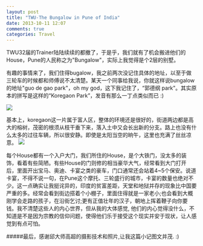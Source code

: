```yaml
---
layout: post
title: "TWU-The Bungalow in Pune of India"
date: 2013-10-11 12:07
comments: true
categories: Travel
---
```


TWU32届的Trainer陆陆续续的都撤了，于是乎，我们就有了机会搬进他们的House，Pune的人民称之为"Bungalow"，实际上我觉得是个2层的别墅。

有趣的事情来了，我们住得bugalow，我之前两次没记住具体的地址，以至于做三轮车的时候都和师傅说不太清楚。某天一个同事给我说，你就这样说bungalow的地址"guo de gao park"，oh my god，这下我记住了，“郭德纲 park"。其实原本的拼写是这样的“Koregaon Park”，发音有那么一丁点类似而已 :)

<img src="{{ root_url }}/images/twu/koregaon.png" />

<!--More-->

基本上，koregaon这一片属于富人区，整体的环境还是很好的，街道两边都是高大的榕树，茂密的根须从枝干垂下来，落入土中又会长出新的分支。路上也没有什么太多的过往车辆，所以很安静。即使是太阳当空的晌午，这里也充满了丝丝凉意。
<img src="{{ root_url }}/images/twu/banian.png" />

每个House都有一个入户大门，我们所住的House，是个大铁门，没太多的装饰，看着有些简陋。有些House的门则修的相当豪华大气，经常看到大门打开后，里面开出宝马、奥迪、卡宴之类的豪车，门口通常还会站着4~5个保安。说道卡宴，不得不说一句，在Pune这个摩托、三轮盛行的城市，卡宴的数量也绝对不少。这一点确实让我挺诧异的，印度的贫富差距，天堂和地狱并存的现象比中国要严重的多。经常会看到街边搭着个小棚子，里面住得就是一家老小;也会看到大概刚学会走路的孩子，在沿街乞讨;更有正值壮年的汉子，朝地上挥着鞭子向你要钱。我不清楚这些人的内心世界，但从我的大体感觉, 他们的内心觉得没什么，不知道是不是因为宗教的信仰问题，使得他们乐于接受这个现实并安于现状，让人感觉到有点可怕。

#####最后，感谢邱大师高超的摄影技术和照片,让我这篇小记图文并茂. :)